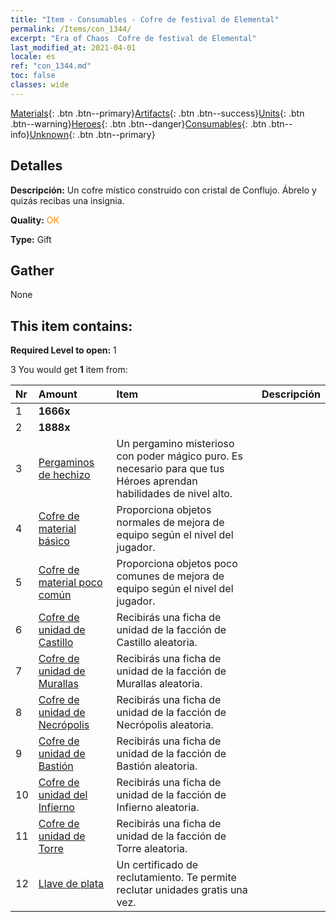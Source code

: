 ```yaml
---
title: "Item - Consumables - Cofre de festival de Elemental"
permalink: /Items/con_1344/
excerpt: "Era of Chaos  Cofre de festival de Elemental"
last_modified_at: 2021-04-01
locale: es
ref: "con_1344.md"
toc: false
classes: wide
---
```

 [Materials](/es/Items/){: .btn .btn--primary}[Artifacts](/es/Items/Artifacts/){: .btn .btn--success}[Units](/es/Items/Units/){: .btn .btn--warning}[Heroes](/es/Items/Heroes/){: .btn .btn--danger}[Consumables](/es/Items/Consumables/){: .btn .btn--info}[Unknown](/es/Items/Unknown/){: .btn .btn--primary}

## Detalles
 **Descripción:** Un cofre místico construido con cristal de Conflujo. Ábrelo y quizás recibas una insignia.

 **Quality:** <span style="color: #FF8C00">OK</span>

 **Type:** Gift

## Gather

  None

## This item contains:

 **Required Level to open:** 1

 3 You would get **1** item  from:

  | Nr | Amount |     Item    | Descripción |
  |:---|:-------|:------------|:-----------:|
  | 1 |  **1666x** | <i class="fas fa-coins"/> |  | 
  | 2 |  **1888x** | <i class="fas fa-coins"/> |  | 
  | 3 | [Pergaminos de hechizo](/es/Items/con_694/) | Un pergamino misterioso con poder mágico puro. Es necesario para que tus Héroes aprendan habilidades de nivel alto. | 
  | 4 | [Cofre de material básico](/es/Items/con_756/) | Proporciona objetos normales de mejora de equipo según el nivel del jugador. | 
  | 5 | [Cofre de material poco común](/es/Items/con_757/) | Proporciona objetos poco comunes de mejora de equipo según el nivel del jugador. | 
  | 6 | [Cofre de unidad de Castillo](/es/Items/con_1269/) | Recibirás una ficha de unidad de la facción de Castillo aleatoria. | 
  | 7 | [Cofre de unidad de Murallas](/es/Items/con_1270/) | Recibirás una ficha de unidad de la facción de Murallas aleatoria. | 
  | 8 | [Cofre de unidad de Necrópolis](/es/Items/con_1271/) | Recibirás una ficha de unidad de la facción de Necrópolis aleatoria. | 
  | 9 | [Cofre de unidad de Bastión](/es/Items/con_1272/) | Recibirás una ficha de unidad de la facción de Bastión aleatoria. | 
  | 10 | [Cofre de unidad del Infierno](/es/Items/con_1273/) | Recibirás una ficha de unidad de la facción de Infierno aleatoria. | 
  | 11 | [Cofre de unidad de Torre](/es/Items/con_1274/) | Recibirás una ficha de unidad de la facción de Torre aleatoria. | 
  | 12 | [Llave de plata](/es/Items/con_693/) | Un certificado de reclutamiento. Te permite reclutar unidades gratis una vez. | 
